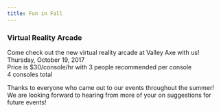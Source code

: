 ```yaml
---
title: Fun in Fall
---
```


### Virtual Reality Arcade

Come check out the new virtual reality arcade at Valley Axe with us!  
Thursday, October 19, 2017  
Price is $30/console/hr with 3 people recommended per console  
4 consoles total

Thanks to everyone who came out to our events throughout the summer! We are looking forward to hearing from more of your on suggestions for future events!
